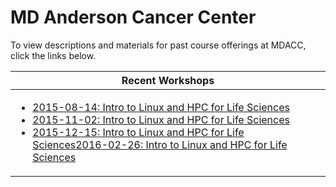 # MD Anderson Cancer Center 

To view descriptions and materials for past course offerings at MDACC, click the links below.


| Recent Workshops |
| --- |
| <ul><li>[2015-08-14: Intro to Linux and HPC for Life Sciences](https://github.com/TACC-LSC/MDACC/tree/2015-08-14)</li><li>[2015-11-02: Intro to Linux and HPC for Life Sciences](https://github.com/TACC-LSC/MDACC/tree/2015-11-02)</li><li>[2015-12-15: Intro to Linux and HPC for Life Sciences](https://github.com/TACC-LSC/MDACC/tree/2015-12-15)[2016-02-26: Intro to Linux and HPC for Life Sciences](https://github.com/TACC-LSC/MDACC/tree/2016-02-26)</ul> |


